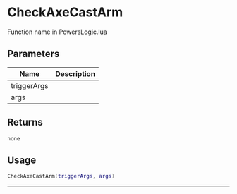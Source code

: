 # CheckAxeCastArm

Function name in PowersLogic.lua

## Parameters

| Name        | Description |
| ----------- | ----------- |
| triggerArgs |             |
| args        |             |

## Returns

`none`

## Usage

```lua
CheckAxeCastArm(triggerArgs, args)
```

---
